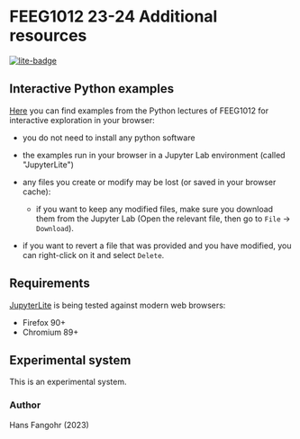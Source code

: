 # FEEG1012 23-24 Additional resources

[![lite-badge](https://jupyterlite.rtfd.io/en/latest/_static/badge.svg)](https://uni-soton.github.io/23-24-feeg1201/lab/index.html)

## Interactive Python examples

[Here](https://uni-soton.github.io/23-24-feeg1201/lab/index.html) you can find examples from the Python lectures of FEEG1012 for interactive exploration in your browser:

- you do not need to install any python software
- the examples run in your browser in a Jupyter Lab environment (called "JupyterLite")

- any files you create or modify may be lost (or saved in your browser cache):
  - if you want to keep any modified files, make sure you download them from the Jupyter Lab (Open the relevant file, then go to `File` -> `Download`).
- if you want to revert a file that was provided and you have modified, you can right-click on it and select `Delete`.

## Requirements

[JupyterLite](https://github.com/jupyterlite) is being tested against modern web browsers:

- Firefox 90+
- Chromium 89+

## Experimental system

This is an experimental system.

### Author

Hans Fangohr (2023)
